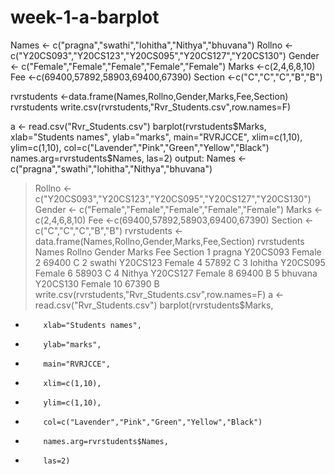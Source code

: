# week-1-a-barplot
Names <- c("pragna","swathi","lohitha","Nithya","bhuvana")
Rollno <- c("Y20CS093","Y20CS123","Y20CS095","Y20CS127","Y20CS130")
Gender <- c("Female","Female","Female","Female","Female")
Marks <-c(2,4,6,8,10)
Fee <-c(69400,57892,58903,69400,67390)
Section <-c("C","C","C","B","B")

rvrstudents <-data.frame(Names,Rollno,Gender,Marks,Fee,Section)
rvrstudents
write.csv(rvrstudents,"Rvr_Students.csv",row.names=F)

a <- read.csv("Rvr_Students.csv")
barplot(rvrstudents$Marks,
        xlab="Students names",
        ylab="marks",
        main="RVRJCCE",
        xlim=c(1,10),
        ylim=c(1,10),
        col=c("Lavender","Pink","Green","Yellow","Black")
        names.arg=rvrstudents$Names,
        las=2)
output:
 Names <- c("pragna","swathi","lohitha","Nithya","bhuvana")
> Rollno <- c("Y20CS093","Y20CS123","Y20CS095","Y20CS127","Y20CS130")
> Gender <- c("Female","Female","Female","Female","Female")
> Marks <-c(2,4,6,8,10)
> Fee <-c(69400,57892,58903,69400,67390)
> Section <-c("C","C","C","B","B")
> rvrstudents <-data.frame(Names,Rollno,Gender,Marks,Fee,Section)
> rvrstudents
    Names   Rollno Gender Marks   Fee Section
1   pragna Y20CS093  Female     2 69400       C
2   swathi Y20CS123 Female     4 57892       C
3  lohitha  Y20CS095 Female     6 58903       C
4  Nithya  Y20CS127 Female     8 69400       B
5   bhuvana Y20CS130   Female    10 67390       B
> write.csv(rvrstudents,"Rvr_Students.csv",row.names=F)
> a <- read.csv("Rvr_Students.csv")
>  barplot(rvrstudents$Marks,
+         xlab="Students names",
+         ylab="marks",
+         main="RVRJCCE",
+         xlim=c(1,10),
+         ylim=c(1,10),
+         col=c("Lavender","Pink","Green","Yellow","Black")
+         names.arg=rvrstudents$Names,
+         las=2)
